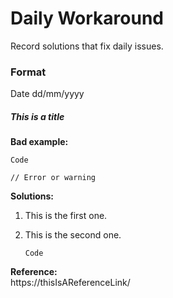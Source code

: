 # Daily Workaround
Record solutions that fix daily issues.

### Format
Date dd/mm/yyyy
##### This is a title

**Bad example:**

    Code

    // Error or warning

**Solutions:**

1. This is the first one.

2. This is the second one.
   
       Code

**Reference:**  
https://thisIsAReferenceLink/
